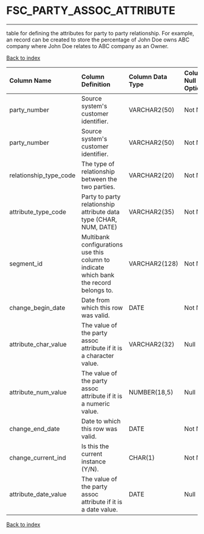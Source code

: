 # **FSC_PARTY_ASSOC_ATTRIBUTE**

---

table for defining the attributes for party to party relationship. For example, an record can be created to store the percentage of  John Doe owns ABC company where John Doe relates to ABC company as an Owner.

[Back to index](./index.md)

| Column Name            | Column Definition                                                                      | Column Data Type   | Column Null Option   | PK   | FK   |
|:-----------------------|:---------------------------------------------------------------------------------------|:-------------------|:---------------------|:-----|:-----|
| party_number           | Source system's customer identifier\.                                                  | VARCHAR2(50)       | Not Null             | No   | Yes  |
| party_number           | Source system's customer identifier\.                                                  | VARCHAR2(50)       | Not Null             | No   | Yes  |
| relationship_type_code | The type of relationship between the two parties.                                      | VARCHAR2(20)       | Not Null             | No   | Yes  |
| attribute_type_code    | Party to party relationship attribute data type (CHAR, NUM, DATE)                      | VARCHAR2(35)       | Not Null             | Yes  | No   |
| segment_id             | Multibank configurations use this column to indicate which bank the record belongs to. | VARCHAR2(128)      | Not Null             | Yes  | No   |
| change_begin_date      | Date from which this row was valid.                                                    | DATE               | Not Null             | Yes  | No   |
| attribute_char_value   | The value of the party assoc attribute if it is a character value.                     | VARCHAR2(32)       | Null                 | No   | No   |
| attribute_num_value    | The value of the party assoc attribute if it is a numeric value.                       | NUMBER(18,5)       | Null                 | No   | No   |
| change_end_date        | Date to which this row was valid.                                                      | DATE               | Not Null             | No   | No   |
| change_current_ind     | Is this the current instance (Y/N).                                                    | CHAR(1)            | Not Null             | No   | No   |
| attribute_date_value   | The value of the party assoc attribute if it is a date value.                          | DATE               | Null                 | No   | No   |

[Back to index](./index.md)